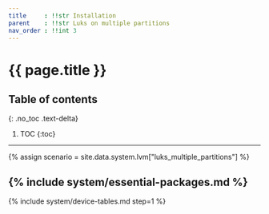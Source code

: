 ```yaml
---
title     : !!str Installation
parent    : !!str Luks on multiple partitions
nav_order : !!int 3
---
```


# {{ page.title }}

## Table of contents
{: .no_toc .text-delta}

1. TOC
{:toc}

---

{% assign scenario = site.data.system.lvm["luks_multiple_partitions"] %}

{% include system/essential-packages.md %}
---
{% include system/device-tables.md step=1 %}
